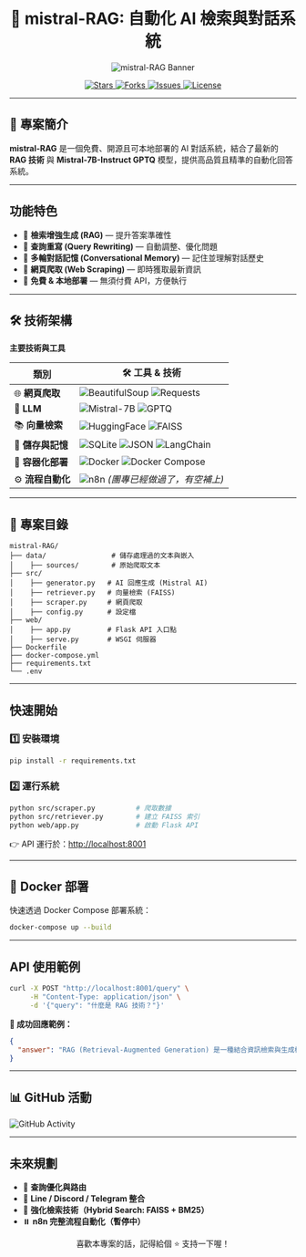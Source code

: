 <h1 align="center">🚀 mistral-RAG: 自動化 AI 檢索與對話系統</h1>

<p align="center">
  <img src="https://capsule-render.vercel.app/api?type=waving&color=gradient&height=200&section=header&text=mistral-RAG&fontSize=60&animation=fadeIn" alt="mistral-RAG Banner"/>
</p>

<p align="center">
<a href="https://github.com/Y-L-work/mistral-RAG-AI/stargazers">
  <img src="https://img.shields.io/github/stars/Y-L-work/mistral-RAG-AI?style=social" alt="Stars">
</a>
<a href="https://github.com/Y-L-work/mistral-RAG-AI/network/members">
  <img src="https://img.shields.io/github/forks/Y-L-work/mistral-RAG-AI?style=social" alt="Forks">
</a>
<a href="https://github.com/Y-L-work/mistral-RAG-AI/issues">
  <img src="https://img.shields.io/github/issues/Y-L-work/mistral-RAG-AI" alt="Issues">
</a>
<a href="https://github.com/Y-L-work/mistral-RAG-AI/blob/main/LICENSE">
  <img src="https://img.shields.io/github/license/Y-L-work/mistral-RAG-AI" alt="License">
</a>
</p>

---

## 📖 專案簡介

**mistral-RAG** 是一個免費、開源且可本地部署的 AI 對話系統，結合了最新的 **RAG 技術** 與 **Mistral-7B-Instruct GPTQ** 模型，提供高品質且精準的自動化回答系統。

---

##  功能特色

- 🔹 **檢索增強生成 (RAG)** — 提升答案準確性
- 🔹 **查詢重寫 (Query Rewriting)** — 自動調整、優化問題
- 🔹 **多輪對話記憶 (Conversational Memory)** — 記住並理解對話歷史
- 🔹 **網頁爬取 (Web Scraping)** — 即時獲取最新資訊
- 🔹 **免費 & 本地部署** — 無須付費 API，方便執行

---

## 🛠️ 技術架構

**主要技術與工具**

|  類別 | 🛠️ 工具 & 技術 |
|--------|----------------------|
| 🌐 **網頁爬取** | ![BeautifulSoup](https://img.shields.io/badge/BeautifulSoup-4B8BBE?style=for-the-badge&logo=python&logoColor=white) ![Requests](https://img.shields.io/badge/Requests-CC0000?style=for-the-badge&logo=python&logoColor=white) |
| 🧠 **LLM** | ![Mistral-7B](https://img.shields.io/badge/Mistral_7B-Instruct-6A5ACD?style=for-the-badge&logo=ai) ![GPTQ](https://img.shields.io/badge/GPTQ-Quantized-FFA500?style=for-the-badge&logo=pytorch) |
| 📚 **向量檢索** | ![HuggingFace](https://img.shields.io/badge/HuggingFace-FFD700?style=for-the-badge&logo=huggingface&logoColor=black) ![FAISS](https://img.shields.io/badge/FAISS-0078D7?style=for-the-badge&logo=vector&logoColor=white) |
| 💾 **儲存與記憶** | ![SQLite](https://img.shields.io/badge/SQLite-003B57?style=for-the-badge&logo=sqlite&logoColor=white) ![JSON](https://img.shields.io/badge/JSON-000000?style=for-the-badge&logo=json&logoColor=white) ![LangChain](https://img.shields.io/badge/LangChain-Memory-228B22?style=for-the-badge) |
| 🚢 **容器化部署** | ![Docker](https://img.shields.io/badge/Docker-2496ED?style=for-the-badge&logo=docker&logoColor=white) ![Docker Compose](https://img.shields.io/badge/Docker%20Compose-1488C6?style=for-the-badge&logo=docker) |
| ⚙️ **流程自動化** | ![n8n](https://img.shields.io/badge/n8n-A259FF?style=for-the-badge&logo=n8n&logoColor=white) *(團專已經做過了，有空補上)* |

---

## 📂 專案目錄

```plaintext
mistral-RAG/
├── data/                # 儲存處理過的文本與嵌入
│    ├── sources/        # 原始爬取文本
├── src/
│    ├── generator.py   # AI 回應生成 (Mistral AI)
│    ├── retriever.py   # 向量檢索 (FAISS)
│    ├── scraper.py     # 網頁爬取
│    ├── config.py      # 設定檔
├── web/
│    ├── app.py         # Flask API 入口點
│    ├── serve.py       # WSGI 伺服器
├── Dockerfile
├── docker-compose.yml
├── requirements.txt
└── .env
```
---

##  快速開始

### 1️⃣ 安裝環境

```bash
pip install -r requirements.txt
```

### 2️⃣ 運行系統

```bash
python src/scraper.py          # 爬取數據
python src/retriever.py        # 建立 FAISS 索引
python web/app.py              # 啟動 Flask API
```

👉 API 運行於：[http://localhost:8001](http://localhost:8001)

---

## 🐳 Docker 部署

快速透過 Docker Compose 部署系統：

```bash
docker-compose up --build
```

---

##  API 使用範例

```bash
curl -X POST "http://localhost:8001/query" \
     -H "Content-Type: application/json" \
     -d '{"query": "什麼是 RAG 技術？"}'
```

**🔖 成功回應範例：**

```json
{
  "answer": "RAG (Retrieval-Augmented Generation) 是一種結合資訊檢索與生成模型的技術，用來提高回答的準確性和即時性。"
}
```

---

## 📊 GitHub 活動

![GitHub Activity](https://github-readme-activity-graph.vercel.app/graph?username=Y-L-work&theme=react-dark)

---

##  未來規劃

- 🔹 **查詢優化與路由**
- 🔹 **Line / Discord / Telegram 整合**
- 🔹 **強化檢索技術（Hybrid Search: FAISS + BM25）**
- ⏸️ **n8n 完整流程自動化（暫停中）**


<p align="center">
 喜歡本專案的話，記得給個 ⭐ 支持一下喔！
</p>

